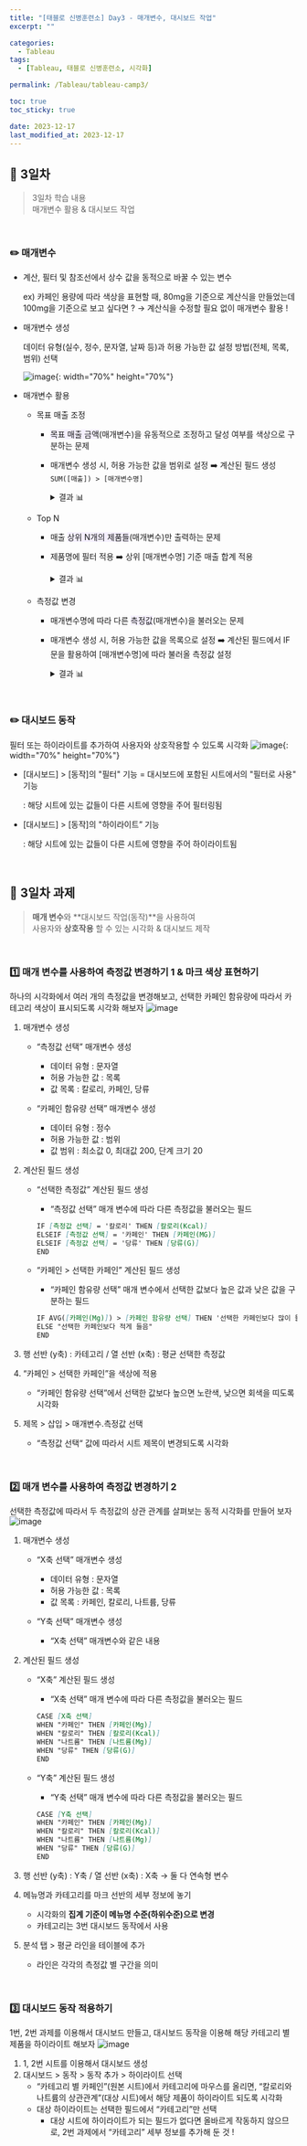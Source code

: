 ```yaml
---
title: "[태블로 신병훈련소] Day3 - 매개변수, 대시보드 작업"
excerpt: ""

categories:
  - Tableau
tags:
  - [Tableau, 태블로 신병훈련소, 시각화]

permalink: /Tableau/tableau-camp3/

toc: true
toc_sticky: true

date: 2023-12-17
last_modified_at: 2023-12-17
---
```


## 🏁 3일차

> 3일차 학습 내용\
매개변수 활용 & 대시보드 작업

<br>

### ✏️ 매개변수

- 계산, 필터 및 참조선에서 상수 값을 동적으로 바꿀 수 있는 변수
    
    ex) 카페인 용량에 따라 색상을 표현할 때, 80mg을 기준으로 계산식을 만들었는데 100mg을 기준으로 보고 싶다면 ? 
    → 계산식을 수정할 필요 없이 매개변수 활용 !
    

- 매개변수 생성
    
    데이터 유형(실수, 정수, 문자열, 날짜 등)과 허용 가능한 값 설정 방법(전체, 목록, 범위) 선택

    ![image](https://github.com/wonness/wonness.github.io/assets/141399098/1949ca35-456a-47a9-88c4-f9626fb37023){: width="70%" height="70%"}


- 매개변수 활용
    - 목표 매출 조정
        - <span style="background-color:#f5f0ff">목표 매출 금액</span>(매개변수)을 유동적으로 조정하고 달성 여부를 색상으로 구분하는 문제
        - 매개변수 생성 시, 허용 가능한 값을 범위로 설정 ➡️ 계산된 필드 생성 `SUM([매출]) > [매개변수명]`
          <details>
          <summary>결과 📊</summary>
          <div markdown="1">

          ![image](https://github.com/wonness/wonness.github.io/assets/141399098/ea6fe299-67e1-4f03-9020-433707b410bd)

          </div>
          </details>
            
    - Top N
        - 매출 <span style="background-color:#f5f0ff">상위 N개의 제품들</span>(매개변수)만 출력하는 문제
        - 제품명에 필터 적용 ➡️ 상위 [매개변수명] 기준 매출 합계 적용
          <details>
          <summary>결과 📊</summary>
          <div markdown="1">

          ![image](https://github.com/wonness/wonness.github.io/assets/141399098/28f7949c-f022-4ba0-befc-d8702ee69fa7)


          </div>
          </details>
            
    - 측정값 변경
        - 매개변수명에 따라 다른 <span style="background-color:#f5f0ff">측정값</span>(매개변수)을 불러오는 문제
        - 매개변수 생성 시, 허용 가능한 값을 목록으로 설정 ➡️ 계산된 필드에서 IF문을 활용하여 [매개변수명]에 따라 불러올 측정값 설정
          <details>
          <summary>결과 📊</summary>
          <div markdown="1">

          ![image](https://github.com/wonness/wonness.github.io/assets/141399098/b53b7bd4-012b-44b4-bb95-7be78df1aa13)



          </div>
          </details>

<br>

### ✏️ 대시보드 동작

필터 또는 하이라이트를 추가하여 사용자와 상호작용할 수 있도록 시각화
![image](https://github.com/wonness/wonness.github.io/assets/141399098/e88ba83a-33b5-4942-9126-d12482c00514){: width="70%" height="70%"}

- [대시보드] > [동작]의 "필터" 기능 = 대시보드에 포함된 시트에서의 "필터로 사용" 기능
  
    : 해당 시트에 있는 값들이 다른 시트에 영향을 주어 필터링됨
  
- [대시보드] > [동작]의 "하이라이트” 기능

    : 해당 시트에 있는 값들이 다른 시트에 영향을 주어 하이라이트됨

<br>

## 🏁 3일차 과제

> **매개 변수**와 **대시보드 작업(동작)**을 사용하여\
> 사용자와 **상호작용** 할 수 있는 시각화 & 대시보드 제작

<br>

### 1️⃣ **매개 변수를 사용하여 측정값 변경하기 1 & 마크 색상 표현하기**

하나의 시각화에서 여러 개의 측정값을 변경해보고, 선택한 카페인 함유량에 따라서 카테고리 색상이 표시되도록 시각화 해보자
![image](https://github.com/wonness/wonness.github.io/assets/141399098/444e796c-9cfe-44fb-a3ba-c30802ad3eff)

1. 매개변수 생성
    - “측정값 선택” 매개변수 생성
        - 데이터 유형 : 문자열
        - 허용 가능한 값 : 목록
        - 값 목록 : 칼로리, 카페인, 당류
   
    - “카페인 함유량 선택” 매개변수 생성
        - 데이터 유형 : 정수
        - 허용 가능한 값 : 범위
        - 값 범위 : 최소값 0, 최대값 200, 단계 크기 20

2. 계산된 필드 생성
    - “선택한 측정값” 계산된 필드 생성
        - “측정값 선택” 매개 변수에 따라 다른 측정값을 불러오는 필드
    
        ```markdown
        IF [측정값 선택] = '칼로리' THEN [칼로리(Kcal)] 
        ELSEIF [측정값 선택] = '카페인' THEN [카페인(MG)]
        ELSEIF [측정값 선택] = '당류' THEN [당류(G)]
        END
        ```
  
    - “카페인 > 선택한 카페인” 계산된 필드 생성
        - “카페인 함유량 선택” 매개 변수에서 선택한 값보다 높은 값과 낮은 값을 구분하는 필드
    
        ```markdown
        IF AVG([카페인(Mg)]) > [카페인 함유량 선택] THEN '선택한 카페인보다 많이 들음'
        ELSE "선택한 카페인보다 적게 들음"
        END
        ```
    
3. 행 선반 (y축) : 카테고리 / 열 선반 (x축) : 평균 선택한 측정값

4. “카페인 > 선택한 카페인”을 색상에 적용
    - “카페인 함유량 선택”에서 선택한 값보다 높으면 노란색, 낮으면 회색을 띠도록 시각화

5. 제목 > 삽입 > 매개변수.측정값 선택
    - “측정값 선택“ 값에 따라서 시트 제목이 변경되도록 시각화

<br>

### 2️⃣ **매개 변수를 사용하여 측정값 변경하기 2**

선택한 측정값에 따라서 두 측정값의 상관 관계를 살펴보는 동적 시각화를 만들어 보자
![image](https://github.com/wonness/wonness.github.io/assets/141399098/4c257082-579d-40b4-9f7e-0b50ed8e920a)

1. 매개변수 생성
    - “X축 선택” 매개변수 생성
        - 데이터 유형 : 문자열
        - 허용 가능한 값 : 목록
        - 값 목록 : 카페인, 칼로리, 나트륨, 당류
     
    - “Y축 선택” 매개변수 생성
        - “X축 선택” 매개변수와 같은 내용
      
2. 계산된 필드 생성
    - “X축” 계산된 필드 생성
        - “X축 선택” 매개 변수에 따라 다른 측정값을 불러오는 필드
    
        ```markdown
        CASE [X축 선택]
        WHEN "카페인" THEN [카페인(Mg)]
        WHEN "칼로리" THEN [칼로리(Kcal)]
        WHEN "나트륨" THEN [나트륨(Mg)]
        WHEN "당류" THEN [당류(G)]
        END
        ```
    
    - “Y축” 계산된 필드 생성
        - “Y축 선택” 매개 변수에 따라 다른 측정값을 불러오는 필드
    
        ```markdown
        CASE [Y축 선택]
        WHEN "카페인" THEN [카페인(Mg)]
        WHEN "칼로리" THEN [칼로리(Kcal)]
        WHEN "나트륨" THEN [나트륨(Mg)]
        WHEN "당류" THEN [당류(G)]
        END
        ```
    
3. 행 선반 (y축) : Y축 / 열 선반 (x축) : X축 → 둘 다 연속형 변수
4. 메뉴명과 카테고리를 마크 선반의 세부 정보에 놓기
    - 시각화의 **집계 기준이 메뉴명 수준(하위수준)으로 변경**
    - 카테고리는 3번 대시보드 동작에서 사용
5. 분석 탭 > 평균 라인을 테이블에 추가
    - 라인은 각각의 측정값 별 구간을 의미

<br>

### 3️⃣ 대시보드 동작 적용하기

1번, 2번 과제를 이용해서 대시보드 만들고, 대시보드 동작을 이용해 해당 카테고리 별 제품을 하이라이트 해보자
![image](https://github.com/wonness/wonness.github.io/assets/141399098/ff2bb6b8-a26b-48b6-8186-7a6f7dcaf307)

1. 1, 2번 시트를 이용해서 대시보드 생성
2. 대시보드 > 동작 > 동작 추가 > 하이라이트 선택
    - “카테고리 별 카페인”(원본 시트)에서 카테고리에 마우스를 올리면, “칼로리와 나트륨의 상관관계”(대상 시트)에서 해당 제품이 하이라이트 되도록 시각화
    - 대상 하이라이트는 선택한 필드에서 “카테고리”만 선택
        - 대상 시트에 하이라이트가 되는 필드가 없다면 올바르게 작동하지 않으므로, 2번 과제에서 “카테고리” 세부 정보를 추가해 둔 것 !

<br>
